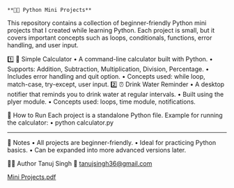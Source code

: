 `**🧑‍💻 Python Mini Projects**`

This repository contains a collection of beginner-friendly Python mini projects that I created while learning Python.
Each project is small, but it covers important concepts such as loops, conditionals, functions, error handling, and user input.

1️⃣ 🧮 Simple Calculator
•	A command-line calculator built with Python.
•	Supports: Addition, Subtraction, Multiplication, Division, Percentage.
•	Includes error handling and quit option.
•	Concepts used: while loop, match-case, try-except, user input.
2️⃣ ⏰ Drink Water Reminder
•	A desktop notifier that reminds you to drink water at regular intervals.
•	Built using the plyer module.
•	Concepts used: loops, time module, notifications.


🚀 How to Run
Each project is a standalone Python file.
Example for running the calculator:
•	python calculator.py
________________________________________
📌 Notes
•	All projects are beginner-friendly.
•	Ideal for practicing Python basics.
•	Can be expanded into more advanced versions later.

👨‍💻 Author
Tanuj Singh
📧 tanujsingh36@gmail.com


[Mini Projects.pdf](https://github.com/user-attachments/files/21984552/Mini.Projects.pdf)
